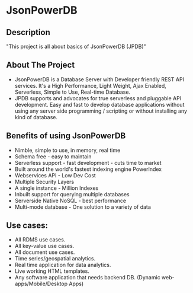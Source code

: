 # JsonPowerDB

## Description

"This project is all about basics of JsonPowerDB (JPDB)"

## About The Project

- JsonPowerDB is a Database Server with Developer friendly REST API services. It's a High Performance, Light Weight, Ajax Enabled, Serverless, Simple to Use, Real-time Database.
- JPDB supports and advocates for true serverless and pluggable API development.
Easy and fast to develop database applications without using any server side programming / scripting or without installing any kind of database.

## Benefits of using JsonPowerDB
- Nimble, simple to use, in memory, real time
- Schema free - easy to maintain
- Serverless support - fast development - cuts time to market
- Built around the world's fastest indexing engine PowerIndex
- Webservices API - Low Dev Cost
- Multiple Security Layers
- A single instance - Million Indexes
- Inbuilt support for querying multiple databases
- Serverside Native NoSQL - best performance
- Multi-mode database - One solution to a variety of data

## Use cases:
- All RDMS use cases.
- All key-value use cases.
- All document use cases.
- Time series/geospatial analytics.
- Real time application for data analytics.
- Live working HTML templates.
- Any software application that needs backend DB. (Dynamic web-apps/Mobile/Desktop Apps)
